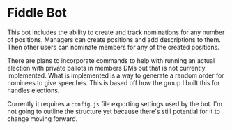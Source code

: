 # Fiddle Bot

This bot includes the ability to create and track nominations for any number of positions. Managers can create positions and add descriptions to them. Then other users can nominate members for any of the created positions.

There are plans to incorporate commands to help with running an actual election with private ballots in members DMs but that is not currently implemented. What is implemented is a way to generate a random order for nominees to give speeches. This is based off how the group I built this for handles elections.

Currently it requires a `config.js` file exporting settings used by the bot. I'm not going to outline the structure yet because there's still potential for it to change moving forward.
